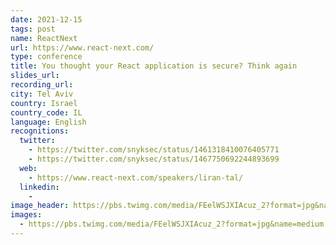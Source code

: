 ```yaml
---
date: 2021-12-15
tags: post
name: ReactNext
url: https://www.react-next.com/
type: conference
title: You thought your React application is secure? Think again
slides_url:
recording_url:
city: Tel Aviv
country: Israel
country_code: IL
language: English
recognitions:
  twitter:
    - https://twitter.com/snyksec/status/1461318410076405771
    - https://twitter.com/snyksec/status/1467750692244893699
  web:
    - https://www.react-next.com/speakers/liran-tal/
  linkedin:
    - 
image_header: https://pbs.twimg.com/media/FEelWSJXIAcuz_2?format=jpg&name=medium
images:
  - https://pbs.twimg.com/media/FEelWSJXIAcuz_2?format=jpg&name=medium
---
```

